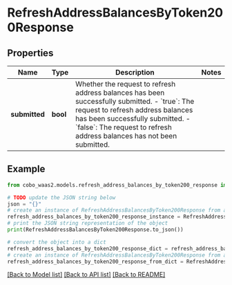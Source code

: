 # RefreshAddressBalancesByToken200Response


## Properties

Name | Type | Description | Notes
------------ | ------------- | ------------- | -------------
**submitted** | **bool** | Whether the request to refresh address balances has been successfully submitted. - &#x60;true&#x60;: The request to refresh address balances has been successfully submitted. - &#x60;false&#x60;: The request to  refresh address balances has not been submitted.  | 

## Example

```python
from cobo_waas2.models.refresh_address_balances_by_token200_response import RefreshAddressBalancesByToken200Response

# TODO update the JSON string below
json = "{}"
# create an instance of RefreshAddressBalancesByToken200Response from a JSON string
refresh_address_balances_by_token200_response_instance = RefreshAddressBalancesByToken200Response.from_json(json)
# print the JSON string representation of the object
print(RefreshAddressBalancesByToken200Response.to_json())

# convert the object into a dict
refresh_address_balances_by_token200_response_dict = refresh_address_balances_by_token200_response_instance.to_dict()
# create an instance of RefreshAddressBalancesByToken200Response from a dict
refresh_address_balances_by_token200_response_from_dict = RefreshAddressBalancesByToken200Response.from_dict(refresh_address_balances_by_token200_response_dict)
```
[[Back to Model list]](../README.md#documentation-for-models) [[Back to API list]](../README.md#documentation-for-api-endpoints) [[Back to README]](../README.md)


